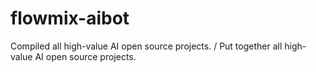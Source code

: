 # flowmix-aibot
Compiled all high-value AI open source projects. / Put together all high-value AI open source projects.
